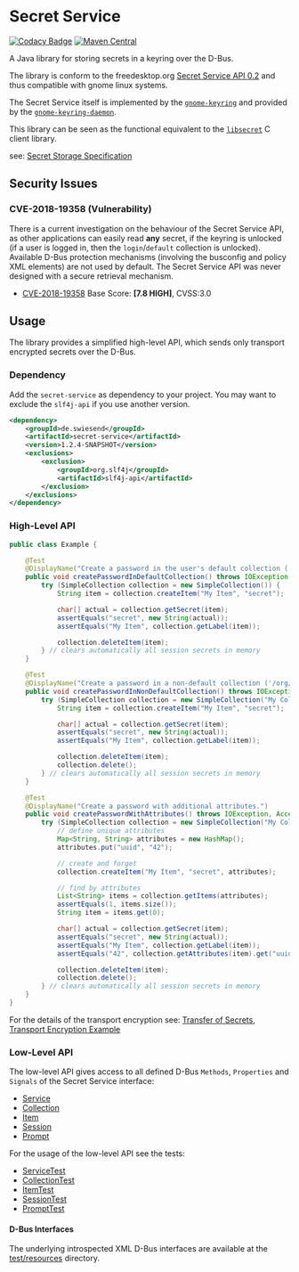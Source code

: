# Secret Service

[![Codacy Badge](https://api.codacy.com/project/badge/Grade/61897aae6b5842f8a35ec81ca02112e3)](https://www.codacy.com?utm_source=github.com&amp;utm_medium=referral&amp;utm_content=swiesend/secret-service&amp;utm_campaign=Badge_Grade)
[![Maven Central](https://img.shields.io/maven-central/v/de.swiesend/secret-service.svg?label=Maven%20Central)](https://search.maven.org/search?q=g:%22de.swiesend%22%20AND%20a:%22secret-service%22)

A Java library for storing secrets in a keyring over the D-Bus.

The library is conform to the freedesktop.org
[Secret Service API 0.2](https://specifications.freedesktop.org/secret-service/0.2) and thus compatible with gnome linux systems.

The Secret Service itself is implemented by the [`gnome-keyring`](https://wiki.gnome.org/action/show/Projects/GnomeKeyring) and provided by the [`gnome-keyring-daemon`](https://wiki.gnome.org/Projects/GnomeKeyring/RunningDaemon).

This library can be seen as the functional equivalent to the [`libsecret`](https://wiki.gnome.org/Projects/Libsecret) C client library.

see: [Secret Storage Specification](https://www.freedesktop.org/wiki/Specifications/secret-storage-spec/)

## Security Issues

### CVE-2018-19358 (Vulnerability)

There is a current investigation on the behaviour of the Secret Service API, as other applications can easily read __any__ secret, if the keyring is unlocked (if a user is logged in, then the `login`/`default` collection is unlocked). Available D-Bus protection mechanisms (involving the busconfig and policy XML elements) are not used by default. The Secret Service API was never designed with a secure retrieval mechanism.

* [CVE-2018-19358](https://nvd.nist.gov/vuln/detail/CVE-2018-19358) Base Score: __[7.8 HIGH]__, CVSS:3.0

## Usage

The library provides a simplified high-level API, which sends only transport encrypted secrets over the D-Bus.

### Dependency

Add the `secret-service` as dependency to your project. You may want to exclude the `slf4j-api` if you use another version.

```xml
<dependency>
    <groupId>de.swiesend</groupId>
    <artifactId>secret-service</artifactId>
    <version>1.2.4-SNAPSHOT</version>
    <exclusions>
        <exclusion>
            <groupId>org.slf4j</groupId>
            <artifactId>slf4j-api</artifactId>
        </exclusion>
    </exclusions>
</dependency>
```

### High-Level API

```java
public class Example {

    @Test
    @DisplayName("Create a password in the user's default collection ('/org/freedesktop/secrets/aliases/default').")
    public void createPasswordInDefaultCollection() throws IOException, AccessControlException, IllegalArgumentException {
        try (SimpleCollection collection = new SimpleCollection()) {
            String item = collection.createItem("My Item", "secret");

            char[] actual = collection.getSecret(item);
            assertEquals("secret", new String(actual));
            assertEquals("My Item", collection.getLabel(item));

            collection.deleteItem(item);
        } // clears automatically all session secrets in memory
    }

    @Test
    @DisplayName("Create a password in a non-default collection ('/org/freedesktop/secrets/collection/xxx').")
    public void createPasswordInNonDefaultCollection() throws IOException, AccessControlException, IllegalArgumentException {
        try (SimpleCollection collection = new SimpleCollection("My Collection", "super secret")) {
            String item = collection.createItem("My Item", "secret");

            char[] actual = collection.getSecret(item);
            assertEquals("secret", new String(actual));
            assertEquals("My Item", collection.getLabel(item));

            collection.deleteItem(item);
            collection.delete();
        } // clears automatically all session secrets in memory
    }

    @Test
    @DisplayName("Create a password with additional attributes.")
    public void createPasswordWithAttributes() throws IOException, AccessControlException, IllegalArgumentException {
        try (SimpleCollection collection = new SimpleCollection("My Collection", "super secret")) {
            // define unique attributes
            Map<String, String> attributes = new HashMap();
            attributes.put("uuid", "42");

            // create and forget
            collection.createItem("My Item", "secret", attributes);

            // find by attributes
            List<String> items = collection.getItems(attributes);
            assertEquals(1, items.size());
            String item = items.get(0);

            char[] actual = collection.getSecret(item);
            assertEquals("secret", new String(actual));
            assertEquals("My Item", collection.getLabel(item));
            assertEquals("42", collection.getAttributes(item).get("uuid"));

            collection.deleteItem(item);
            collection.delete();
        } // clears automatically all session secrets in memory
    }
}
```

For the details of the transport encryption see: [Transfer of Secrets](https://specifications.freedesktop.org/secret-service/ch07.html),
[Transport Encryption Example](src/test/java/org/freedesktop/secret/integration/IntegrationTest.java)

### Low-Level API

The low-level API gives access to all defined D-Bus `Methods`, `Properties` and `Signals` of the Secret Service interface:

* [Service](src/main/java/org/freedesktop/secret/Service.java)
* [Collection](src/main/java/org/freedesktop/secret/Collection.java)
* [Item](src/main/java/org/freedesktop/secret/Item.java)
* [Session](src/main/java/org/freedesktop/secret/Session.java)
* [Prompt](src/main/java/org/freedesktop/secret/Prompt.java)

For the usage of the low-level API see the tests:

* [ServiceTest](src/test/java/org/freedesktop/secret/ServiceTest.java)
* [CollectionTest](src/test/java/org/freedesktop/secret/CollectionTest.java)
* [ItemTest](src/test/java/org/freedesktop/secret/ItemTest.java)
* [SessionTest](src/test/java/org/freedesktop/secret/SessionTest.java)
* [PromptTest](src/test/java/org/freedesktop/secret/PromptTest.java)

#### D-Bus Interfaces

The underlying introspected XML D-Bus interfaces are available at the [test/resources](src/test/resources) directory.
